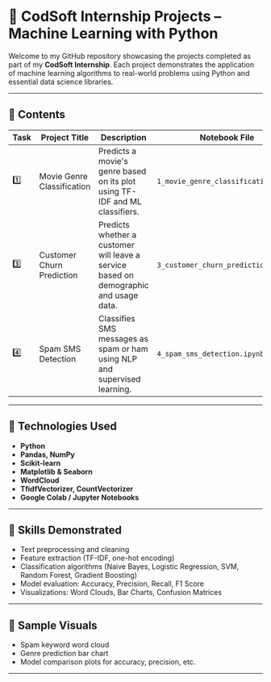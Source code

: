 # 💼 CodSoft Internship Projects – Machine Learning with Python

Welcome to my GitHub repository showcasing the projects completed as part of my **CodSoft Internship**. Each project demonstrates the application of machine learning algorithms to real-world problems using Python and essential data science libraries.

---

## 📁 Contents

| Task | Project Title                | Description                                  | Notebook File |
|------|------------------------------|----------------------------------------------|-------------------------------|
| 1️⃣   | Movie Genre Classification   | Predicts a movie's genre based on its plot using TF-IDF and ML classifiers. | `1_movie_genre_classification.ipynb` |
| 3️⃣   | Customer Churn Prediction    | Predicts whether a customer will leave a service based on demographic and usage data. | `3_customer_churn_prediction.ipynb` |
| 4️⃣   | Spam SMS Detection           | Classifies SMS messages as spam or ham using NLP and supervised learning. | `4_spam_sms_detection.ipynb` |

---

## 🚀 Technologies Used

- **Python**
- **Pandas, NumPy**
- **Scikit-learn**
- **Matplotlib & Seaborn**
- **WordCloud**
- **TfidfVectorizer, CountVectorizer**
- **Google Colab / Jupyter Notebooks**

---

## 🧠 Skills Demonstrated

- Text preprocessing and cleaning
- Feature extraction (TF-IDF, one-hot encoding)
- Classification algorithms (Naive Bayes, Logistic Regression, SVM, Random Forest, Gradient Boosting)
- Model evaluation: Accuracy, Precision, Recall, F1 Score
- Visualizations: Word Clouds, Bar Charts, Confusion Matrices

---

## 📸 Sample Visuals

- Spam keyword word cloud  
- Genre prediction bar chart  
- Model comparison plots for accuracy, precision, etc.

---



